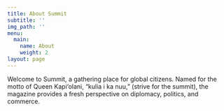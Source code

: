 ```yaml
---
title: About Summit
subtitle: ''
img_path: ''
menu:
  main:
    name: About
    weight: 2
layout: page
---
```

Welcome to Summit, a gathering place for global citizens. Named for the motto of Queen Kapi‘olani, “kulia i ka nuu,” (strive for the summit), the magazine provides a fresh perspective on diplomacy, politics, and commerce.